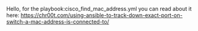 Hello, for the playbook:cisco_find_mac_address.yml  you can read about it here: https://chr00t.com/using-ansible-to-track-down-exact-port-on-switch-a-mac-address-is-connected-to/
